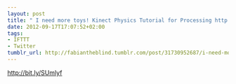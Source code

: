 ```yaml
---
layout: post
title: " I need more toys! Kinect Physics Tutorial for Processing http://t.co/QgznkOsX"
date: 2012-09-17T17:07:52+02:00
tags:
- IFTTT
- Twitter
tumblr_url: http://fabiantheblind.tumblr.com/post/31730952687/i-need-more-toys-kinect-physics-tutorial-for
---
```

http://bit.ly/SUmlyf
